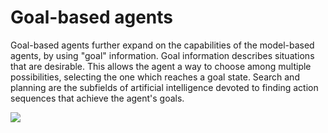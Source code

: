 #  Goal-based agents
Goal-based agents further expand on the capabilities of the model-based agents, by using "goal" information. Goal information describes situations that are desirable. This allows the agent a way to choose among multiple possibilities, selecting the one which reaches a goal state. Search and planning are the subfields of artificial intelligence devoted to finding action sequences that achieve the agent's goals.


<img src="https://upload.wikimedia.org/wikipedia/commons/4/4f/Model_based_goal_based_agent.png">
